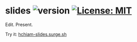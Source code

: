 # slides ![version](https://img.shields.io/github/release/hchiam/slides?style=flat-square) [![License: MIT](https://img.shields.io/badge/License-MIT-yellow.svg?style=flat-square)](https://github.com/hchiam/slides/blob/main/LICENSE)

Edit. Present.

Try it: [hchiam-slides.surge.sh](https://hchiam-slides.surge.sh)
